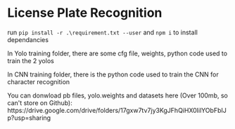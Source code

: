 # License Plate Recognition
  <p>
    run <code>pip install -r .\requirement.txt --user</code> and <code>npm i</code> to install dependancies
  </p>
  
  <p>In Yolo training folder, there are some cfg file, weights, python code used to train the 2 yolos</p>
  <p>In CNN training folder, there is the python code used to train the CNN for character recognition</p>
  <p>You can donwload pb files, yolo.weights and datasets here (Over 100mb, so can't store on Github): https://drive.google.com/drive/folders/17gxw7tv7jy3KgJFhQiHX0IilYObFbIJp?usp=sharing </p>
   
